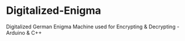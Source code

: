 # Digitalized-Enigma
Digitalized German Enigma Machine used for  Encrypting &amp; Decrypting - Arduino &amp; C++
